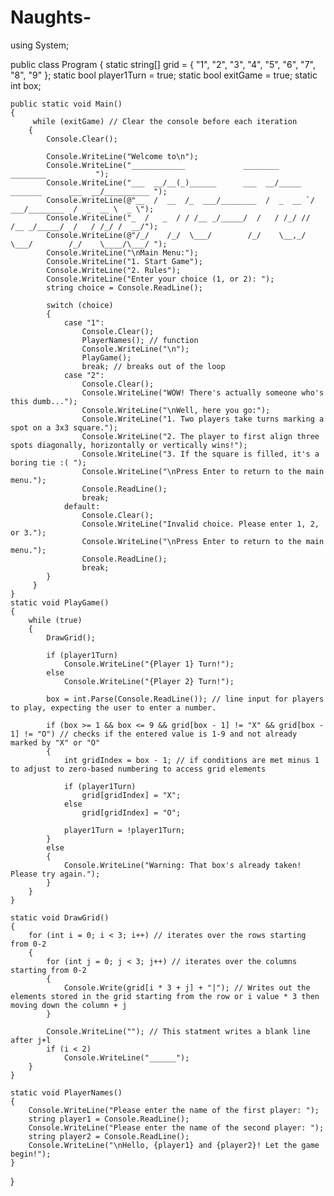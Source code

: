 # Naughts-
using System;

public class Program
{
    static string[] grid = { "1", "2", "3", "4", "5", "6", "7", "8", "9" };
    static bool player1Turn = true;
	static bool exitGame = true;
    static int box;

    public static void Main()
    {
         while (exitGame) // Clear the console before each iteration
        {
			Console.Clear();

            Console.WriteLine("Welcome to\n");
            Console.WriteLine("____________             ________                   ________           ");
            Console.WriteLine("___  __/__(_)______      ___  __/_____ _______      ___  __/__________ ");
            Console.WriteLine(@"__  /  __  /_  ___/________  /  _  __ `/  ___/________  /  _  __ \  _ \");
            Console.WriteLine("_  /   _  / / /__ _/_____/  /   / /_/ // /__ _/_____/  /   / /_/ /  __/");
            Console.WriteLine(@"/_/    /_/  \___/        /_/    \__,_/ \___/        /_/    \____/\___/ ");
            Console.WriteLine("\nMain Menu:");
            Console.WriteLine("1. Start Game");
            Console.WriteLine("2. Rules");
            Console.WriteLine("Enter your choice (1, or 2): ");
            string choice = Console.ReadLine();

            switch (choice)
            {
                case "1":
                    Console.Clear(); 
           			PlayerNames(); // function
		   			Console.WriteLine("\n");
          			PlayGame();	
                    break; // breaks out of the loop
                case "2":
					Console.Clear();
                    Console.WriteLine("WOW! There's actually someone who's this dumb...");
                    Console.WriteLine("\nWell, here you go:");
                    Console.WriteLine("1. Two players take turns marking a spot on a 3x3 square.");
                    Console.WriteLine("2. The player to first align three spots diagonally, horizontally or vertically wins!");
                    Console.WriteLine("3. If the square is filled, it's a boring tie :( ");
                    Console.WriteLine("\nPress Enter to return to the main menu.");
                    Console.ReadLine();
					break;
                default:
					Console.Clear();
                    Console.WriteLine("Invalid choice. Please enter 1, 2, or 3.");
                    Console.WriteLine("\nPress Enter to return to the main menu.");
                    Console.ReadLine();
                    break;
            }
		 }
	}
    static void PlayGame()
    {
        while (true)
        {
            DrawGrid();

            if (player1Turn)
                Console.WriteLine("{Player 1} Turn!");
            else
                Console.WriteLine("{Player 2} Turn!");

            box = int.Parse(Console.ReadLine()); // line input for players to play, expecting the user to enter a number.

            if (box >= 1 && box <= 9 && grid[box - 1] != "X" && grid[box - 1] != "O") // checks if the entered value is 1-9 and not already marked by "X" or "O"
            {
                int gridIndex = box - 1; // if conditions are met minus 1 to adjust to zero-based numbering to access grid elements 

                if (player1Turn)
                    grid[gridIndex] = "X";
                else
                    grid[gridIndex] = "O";

                player1Turn = !player1Turn;
            }
            else
            {
                Console.WriteLine("Warning: That box's already taken! Please try again.");
            }
        }
    }

    static void DrawGrid()
    {
        for (int i = 0; i < 3; i++) // iterates over the rows starting from 0-2
        {
            for (int j = 0; j < 3; j++) // iterates over the columns starting from 0-2
            {
                Console.Write(grid[i * 3 + j] + "|"); // Writes out the elements stored in the grid starting from the row or i value * 3 then moving down the column + j
            }

            Console.WriteLine(""); // This statment writes a blank line after j+l
            if (i < 2)
                Console.WriteLine("______");
        }
    }

    static void PlayerNames()
    {
        Console.WriteLine("Please enter the name of the first player: ");
        string player1 = Console.ReadLine();
        Console.WriteLine("Please enter the name of the second player: ");
        string player2 = Console.ReadLine();
        Console.WriteLine("\nHello, {player1} and {player2}! Let the game begin!");
    }
}
